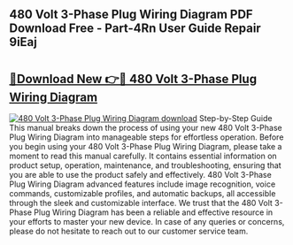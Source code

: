 ## 480 Volt 3-Phase Plug Wiring Diagram PDF Download Free - Part-4Rn User Guide Repair 9iEaj

# <h2><a href="http://dfpf4py.blite.top/?on=480+Volt+3-Phase+Plug+Wiring+Diagram">🔗Download New 👉🔴 480 Volt 3-Phase Plug Wiring Diagram</a></h2>

[![480 Volt 3-Phase Plug Wiring Diagram download](https://i.imgur.com/lujVjoI.png)](http://dfpf4py.blite.top/?on=480+Volt+3-Phase+Plug+Wiring+Diagram)
Step-by-Step Guide This manual breaks down the process of using your new 480 Volt 3-Phase Plug Wiring Diagram into manageable steps for effortless operation. Before you begin using your 480 Volt 3-Phase Plug Wiring Diagram, please take a moment to read this manual carefully. It contains essential information on product setup, operation, maintenance, and troubleshooting, ensuring that you are able to use the product safely and effectively. 480 Volt 3-Phase Plug Wiring Diagram advanced features include image recognition, voice commands, customizable profiles, and automatic backups, all accessible through the sleek and customizable interface. We trust that the 480 Volt 3-Phase Plug Wiring Diagram has been a reliable and effective resource in your efforts to master your new device. In case of any queries or concerns, please do not hesitate to reach out to our customer service team.
